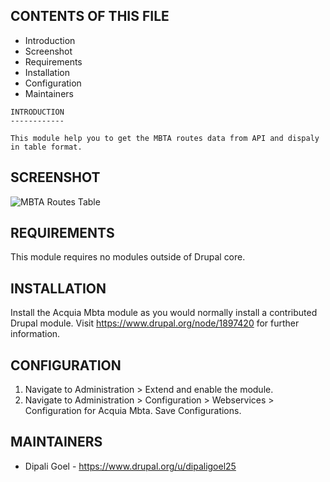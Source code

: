 CONTENTS OF THIS FILE
---------------------

 * Introduction
 * Screenshot
 * Requirements
 * Installation
 * Configuration
 * Maintainers

```
INTRODUCTION
------------

This module help you to get the MBTA routes data from API and dispaly
in table format.
```
SCREENSHOT
----------

![MBTA Routes Table](/assets/images/mbta_routes.png)

REQUIREMENTS
------------

This module requires no modules outside of Drupal core.


INSTALLATION
------------

Install the Acquia Mbta module as you would normally install a contributed
Drupal module. Visit https://www.drupal.org/node/1897420 for further
information.


CONFIGURATION
-------------

  1. Navigate to Administration > Extend and enable the module. 
  2. Navigate to Administration > Configuration > Webservices > 
  Configuration for Acquia Mbta. Save Configurations.


MAINTAINERS
-----------

 * Dipali Goel - https://www.drupal.org/u/dipaligoel25

